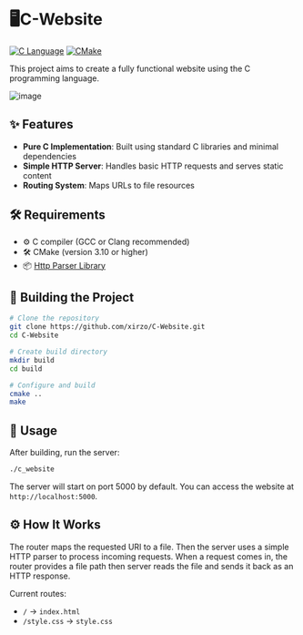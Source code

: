 # 🖥️C-Website

[![C Language](https://img.shields.io/badge/Language-C-blue.svg)](https://en.wikipedia.org/wiki/C_(programming_language))
[![CMake](https://img.shields.io/badge/Build-CMake-green.svg)](https://cmake.org/)


This project aims to create a fully functional website using the C programming language.

![image](https://github.com/user-attachments/assets/f0fff757-9d7b-452c-851d-24035820b5bd)


## ✨ Features

- **Pure C Implementation**: Built using standard C libraries and minimal dependencies
- **Simple HTTP Server**: Handles basic HTTP requests and serves static content
- **Routing System**: Maps URLs to file resources

## 🛠 Requirements

- ⚙️ C compiler (GCC or Clang recommended)
- 🛠 CMake (version 3.10 or higher)
- 📦 [Http Parser Library](https://github.com/xirzo/httpparser)

## 🔧 Building the Project

```bash
# Clone the repository
git clone https://github.com/xirzo/C-Website.git
cd C-Website

# Create build directory
mkdir build
cd build

# Configure and build
cmake ..
make
```

## 🚀 Usage

After building, run the server:

```bash
./c_website
```

The server will start on port 5000 by default. You can access the website at `http://localhost:5000`.

## ⚙️ How It Works

The router maps the requested URI to a file. Then the server uses a simple HTTP parser to process incoming requests. When a request comes in, the router provides a file path then server reads the file and sends it back as an HTTP response.

Current routes:

- `/` → `index.html`
- `/style.css` → `style.css`
